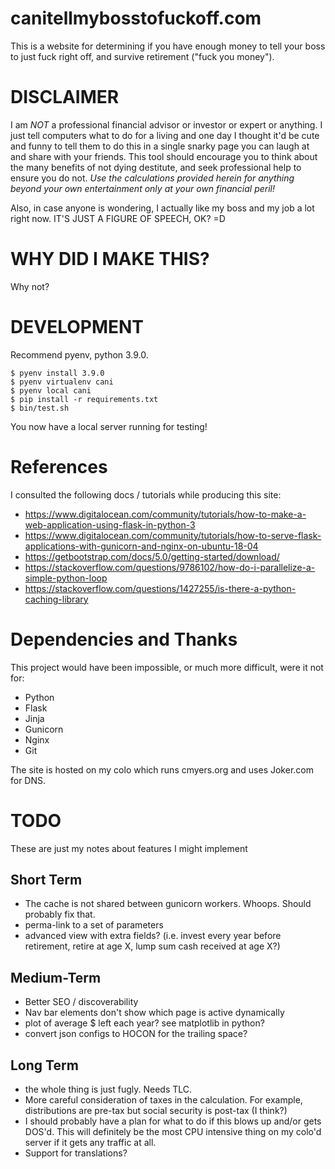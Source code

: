 # canitellmybosstofuckoff.com

This is a website for determining if you have enough money to tell your boss to
just fuck right off, and survive retirement ("fuck you money").

# DISCLAIMER

I am *NOT* a professional financial advisor or investor or expert or anything.
I just tell computers what to do for a living and one day I thought it'd be
cute and funny to tell them to do this in a single snarky page you can laugh at
and share with your friends.  This tool should encourage you to think about the
many benefits of not dying destitute, and seek professional help to ensure you
do not.  _*Use the calculations provided herein for anything beyond your own
entertainment only at your own financial peril!*_

Also, in case anyone is wondering, I actually like my boss and my job a lot
right now.  IT'S JUST A FIGURE OF SPEECH, OK? =D

# WHY DID I MAKE THIS?

Why not?

# DEVELOPMENT

Recommend pyenv, python 3.9.0.

    $ pyenv install 3.9.0
    $ pyenv virtualenv cani
    $ pyenv local cani
    $ pip install -r requirements.txt
    $ bin/test.sh

You now have a local server running for testing!

# References

I consulted the following docs / tutorials while producing this site:

* https://www.digitalocean.com/community/tutorials/how-to-make-a-web-application-using-flask-in-python-3
* https://www.digitalocean.com/community/tutorials/how-to-serve-flask-applications-with-gunicorn-and-nginx-on-ubuntu-18-04
* https://getbootstrap.com/docs/5.0/getting-started/download/
* https://stackoverflow.com/questions/9786102/how-do-i-parallelize-a-simple-python-loop
* https://stackoverflow.com/questions/1427255/is-there-a-python-caching-library

# Dependencies and Thanks

This project would have been impossible, or much more difficult, were it not for:
* Python
* Flask
* Jinja
* Gunicorn
* Nginx
* Git

The site is hosted on my colo which runs cmyers.org and uses Joker.com for DNS.

# TODO

These are just my notes about features I might implement

## Short Term
* The cache is not shared between gunicorn workers.  Whoops.  Should probably fix that.
* perma-link to a set of parameters
* advanced view with extra fields? (i.e. invest every year before retirement, retire at age X, lump sum cash received at age X?)

## Medium-Term
* Better SEO / discoverability
* Nav bar elements don't show which page is active dynamically
* plot of average $ left each year?  see matplotlib in python?
* convert json configs to HOCON for the trailing space?

## Long Term
* the whole thing is just fugly.  Needs TLC.
* More careful consideration of taxes in the calculation.  For example,
  distributions are pre-tax but social security is post-tax (I think?)
* I should probably have a plan for what to do if this blows up and/or gets
  DOS'd.  This will definitely be the most CPU intensive thing on my colo'd
  server if it gets any traffic at all.
* Support for translations?
